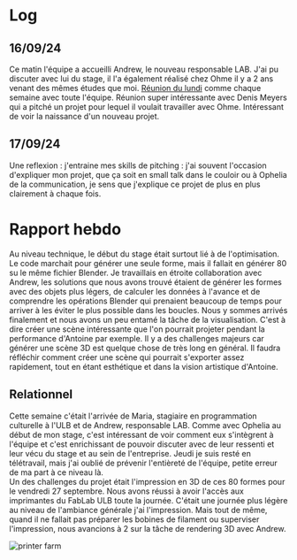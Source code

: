 # Log 
## 16/09/24
Ce matin l'équipe a accueilli Andrew, le nouveau responsable LAB. J'ai pu discuter avec lui du stage, il l'a également réalisé chez Ohme il y a 2 ans venant des mêmes études que moi. [Réunion du lundi](Réunions%20du%20lundi.md) comme chaque semaine avec toute l'équipe. 
Réunion super intéressante avec Denis Meyers qui a pitché un projet pour lequel il voulait travailler avec Ohme. Intéressant de voir la naissance d'un nouveau projet. 

## 17/09/24
Une reflexion : j'entraine mes skills de pitching : j'ai souvent l'occasion d'expliquer mon projet, que ça soit en small talk dans le couloir ou à Ophelia de la communication, je sens que j'explique ce projet de plus en plus clairement à chaque fois. 

# Rapport hebdo
Au niveau technique, le début du stage était surtout lié à de l'optimisation. Le code marchait pour générer une seule forme, mais il fallait en générer 80 su le même fichier Blender. Je travaillais en étroite collaboration avec Andrew, les solutions que nous avons trouvé étaient de générer les formes avec des objets plus légers, de calculer les données à l'avance et de comprendre les opérations Blender qui prenaient beaucoup de temps pour arriver à les éviter le plus possible dans les boucles. Nous y sommes arrivés finalement et nous avons un peu entamé la tâche de la visualisation. C'est à dire créer une scène intéressante que l'on pourrait projeter pendant la performance d'Antoine par exemple. Il y a des challenges majeurs car générer une scène 3D est quelque chose de très long en général. Il faudra réfléchir comment créer une scène qui pourrait s'exporter assez rapidement, tout en étant esthétique et dans la vision artistique d'Antoine. 

## Relationnel
Cette semaine c'était l'arrivée de Maria, stagiaire en programmation culturelle à l'ULB et de Andrew, responsable LAB. Comme avec Ophelia au début de mon stage, c'est intéressant de voir comment eux s'intègrent à l'équipe et c'est enrichissant de pouvoir discuter avec de leur ressenti et leur vécu du stage et au sein de l'entreprise. 
Jeudi je suis resté en télétravail, mais j'ai oublié de prévenir l'entièreté de l'équipe, petite erreur de ma part à ce niveau là.  
Un des challenges du projet était l'impression en 3D de ces 80 formes pour le vendredi 27 septembre. Nous avons réussi à avoir l'accès aux imprimantes du FabLab ULB toute la journée. C'était une journée plus légère au niveau de l'ambiance générale j'ai l'impression. Mais tout de même, quand il ne fallait pas préparer les bobines de filament ou superviser l'impression, nous avancions à 2 sur la tâche de rendering 3D avec Andrew. 

![printer farm](printer%20farm.jpg)
